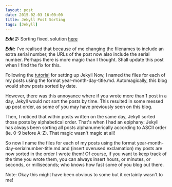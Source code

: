 ```yaml
---
layout: post
date: 2015-02-03 16:00:00
title: Jekyll Post Sorting
tags: [Jekyll]
---
```


___Edit 2:___ Sorting fixed, solution [here](http://ksami.github.io/2015/02/06/Jekyll-Front-Matter.html)

___Edit:___ I've realised that because of me changing the filenames to include an extra serial number, the URLs of the post now also include the serial number. Perhaps there is more magic than I thought. Shall update this post when I find the fix for this.

Following the [tutorial](https://github.com/ksami/ksami.github.io/blob/master/README.md/) for setting up Jekyll Now, I named the files for each of my posts using the format year-month-day-title.md. Automagically, this blog would show posts sorted by date.

However, there was this annoyance where if you wrote more than 1 post in a day, Jekyll would not sort the posts by time. This resulted in some messed up post order, as some of you may have previously seen on this blog.

Then, I noticed that within posts written on the same day, Jekyll sorted those posts by alphabetical order. That's when I had an epiphany: Jekyll has always been sorting all posts alphanumerically according to ASCII order (ie. 0-9 before A-Z). That magic wasn't magic at all!

So now I name the files for each of my posts using the format year-month-day-serialnumber-title.md and (insert overused exclamation) my posts are now sorted in the order I wrote them! Of course, if you want to keep track of the time you wrote them, you can always insert hours, or minutes, or seconds, or milliseconds; who knows how fast some of you blog out there.

Note: Okay this might have been obvious to some but it certainly wasn't to me!